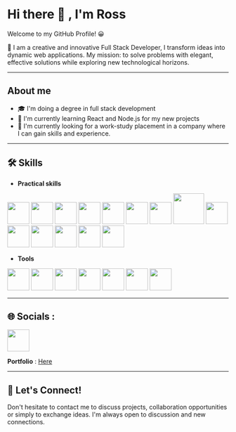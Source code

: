 # Hi there 👋 , I'm Ross


Welcome to my GitHub Profile! 😀

🚀 I am a creative and innovative Full Stack Developer, I transform ideas into dynamic web applications. My mission: to solve problems with elegant, effective solutions while exploring new technological horizons.

---

## About me

- 🎓 I'm doing a degree in full stack development
- 🌴 I'm currently learning React and Node.js for my new projects
- 💼 I'm currently looking for a work-study placement in a company where I can gain skills and experience.

---

## 🛠️ Skills

- **Practical skills**
  
<img src="https://cdn.jsdelivr.net/gh/devicons/devicon@latest/icons/c/c-original.svg" width="50" height="50"/> <img src="https://cdn.jsdelivr.net/gh/devicons/devicon@latest/icons/cplusplus/cplusplus-original.svg" width="50" height="50"/> <img src="https://cdn.jsdelivr.net/gh/devicons/devicon@latest/icons/html5/html5-original.svg" width="50" height="50"/> <img src="https://cdn.jsdelivr.net/gh/devicons/devicon@latest/icons/css3/css3-original.svg" width="50" height="50"/> <img src="https://cdn.jsdelivr.net/gh/devicons/devicon@latest/icons/javascript/javascript-original.svg" width="50" height="50"/> <img src="https://cdn.jsdelivr.net/gh/devicons/devicon@latest/icons/php/php-original.svg"  width="50" height="50"/> <img src="https://cdn.jsdelivr.net/gh/devicons/devicon@latest/icons/azuresqldatabase/azuresqldatabase-original.svg" width="50" height="50"/> <img src="https://cdn.jsdelivr.net/gh/devicons/devicon@latest/icons/laravel/laravel-original-wordmark.svg" width="70" height="70" /> <img src="https://cdn.jsdelivr.net/gh/devicons/devicon@latest/icons/python/python-original.svg" width="50" height="50"/> <img src="https://cdn.jsdelivr.net/gh/devicons/devicon@latest/icons/java/java-original-wordmark.svg"  width="50" height="50"/> <img src="https://cdn.jsdelivr.net/gh/devicons/devicon@latest/icons/react/react-original.svg" width="50" height="50"/> <img src="https://cdn.jsdelivr.net/gh/devicons/devicon@latest/icons/bootstrap/bootstrap-original.svg" width="50" height="50" /> <img src="https://cdn.jsdelivr.net/gh/devicons/devicon@latest/icons/jquery/jquery-plain-wordmark.svg" width="50" height="50"/> <img src="https://cdn.jsdelivr.net/gh/devicons/devicon@latest/icons/mysql/mysql-original-wordmark.svg" width="50" height="50"/>

- **Tools**

<img src="https://cdn.jsdelivr.net/gh/devicons/devicon@latest/icons/wordpress/wordpress-original.svg" width="50" height="50"/> <img src="https://cdn.jsdelivr.net/gh/devicons/devicon@latest/icons/git/git-original.svg" width="50" height="50"/> <img src="https://cdn.jsdelivr.net/gh/devicons/devicon@latest/icons/vscode/vscode-original.svg"  width="50" height="50"/> <img src="https://cdn.jsdelivr.net/gh/devicons/devicon@latest/icons/clion/clion-original.svg"  width="50" height="50"/> <img src="https://cdn.jsdelivr.net/gh/devicons/devicon@latest/icons/pycharm/pycharm-original.svg" width="50" height="50"/> <img src="https://cdn.jsdelivr.net/gh/devicons/devicon@latest/icons/figma/figma-original.svg" width="50" height="50"/> <img src="https://cdn.jsdelivr.net/gh/devicons/devicon@latest/icons/eclipse/eclipse-original.svg"  width="50" height="50"/>

---

## 🌐 Socials :

[<img src="https://cdn.jsdelivr.net/gh/devicons/devicon@latest/icons/linkedin/linkedin-original.svg"  width="50" height="50"/>](https://www.linkedin.com/in/ross-gildas-ketcha-a39a172b0/) 

**Portfolio** : [Here](https://ross260.github.io/Portfolio/)

---

## 🤝 Let's Connect!

Don't hesitate to contact me to discuss projects, collaboration opportunities or simply to exchange ideas. I'm always open to discussion and new connections.

